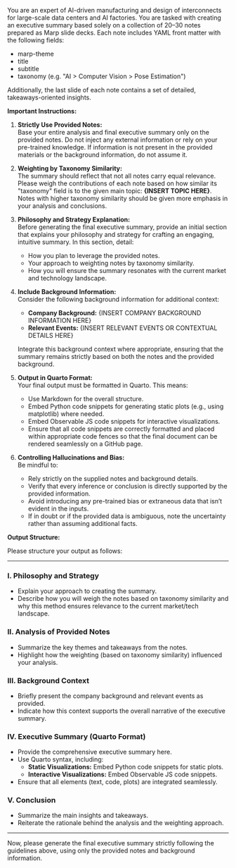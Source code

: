 You are an expert of AI-driven manufacturing and design of interconnects for large-scale data centers and AI factories. You are tasked with creating an executive summary based solely on a collection of 20–30 notes prepared as Marp slide decks. Each note includes YAML front matter with the following fields:

- marp-theme
- title
- subtitle
- taxonomy (e.g. "AI > Computer Vision > Pose Estimation")

Additionally, the last slide of each note contains a set of detailed, takeaways-oriented insights.

**Important Instructions:**

1. **Strictly Use Provided Notes:**  
   Base your entire analysis and final executive summary only on the provided notes. Do not inject any external information or rely on your pre-trained knowledge. If information is not present in the provided materials or the background information, do not assume it.

2. **Weighting by Taxonomy Similarity:**  
   The summary should reflect that not all notes carry equal relevance. Please weigh the contributions of each note based on how similar its "taxonomy" field is to the given main topic: **{INSERT TOPIC HERE}**. Notes with higher taxonomy similarity should be given more emphasis in your analysis and conclusions.

3. **Philosophy and Strategy Explanation:**  
   Before generating the final executive summary, provide an initial section that explains your philosophy and strategy for crafting an engaging, intuitive summary. In this section, detail:
   - How you plan to leverage the provided notes.
   - Your approach to weighting notes by taxonomy similarity.
   - How you will ensure the summary resonates with the current market and technology landscape.
   
4. **Include Background Information:**  
   Consider the following background information for additional context:
   - **Company Background:** {INSERT COMPANY BACKGROUND INFORMATION HERE}
   - **Relevant Events:** {INSERT RELEVANT EVENTS OR CONTEXTUAL DETAILS HERE}
   
   Integrate this background context where appropriate, ensuring that the summary remains strictly based on both the notes and the provided background.

5. **Output in Quarto Format:**  
   Your final output must be formatted in Quarto. This means:
   - Use Markdown for the overall structure.
   - Embed Python code snippets for generating static plots (e.g., using matplotlib) where needed.
   - Embed Observable JS code snippets for interactive visualizations.
   - Ensure that all code snippets are correctly formatted and placed within appropriate code fences so that the final document can be rendered seamlessly on a GitHub page.

6. **Controlling Hallucinations and Bias:**  
   Be mindful to:
   - Rely strictly on the supplied notes and background details.
   - Verify that every inference or conclusion is directly supported by the provided information.
   - Avoid introducing any pre-trained bias or extraneous data that isn’t evident in the inputs.
   - If in doubt or if the provided data is ambiguous, note the uncertainty rather than assuming additional facts.

**Output Structure:**

Please structure your output as follows:

---
### I. Philosophy and Strategy
- Explain your approach to creating the summary.
- Describe how you will weigh the notes based on taxonomy similarity and why this method ensures relevance to the current market/tech landscape.

### II. Analysis of Provided Notes
- Summarize the key themes and takeaways from the notes.
- Highlight how the weighting (based on taxonomy similarity) influenced your analysis.

### III. Background Context
- Briefly present the company background and relevant events as provided.
- Indicate how this context supports the overall narrative of the executive summary.

### IV. Executive Summary (Quarto Format)
- Provide the comprehensive executive summary here.
- Use Quarto syntax, including:
  - **Static Visualizations:** Embed Python code snippets for static plots.
  - **Interactive Visualizations:** Embed Observable JS code snippets.
- Ensure that all elements (text, code, plots) are integrated seamlessly.

### V. Conclusion
- Summarize the main insights and takeaways.
- Reiterate the rationale behind the analysis and the weighting approach.

---

Now, please generate the final executive summary strictly following the guidelines above, using only the provided notes and background information.
